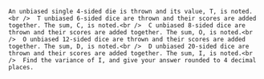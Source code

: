     An unbiased single 4-sided die is thrown and its value, T, is noted.<br />  T unbiased 6-sided dice are thrown and their scores are added together. The sum, C, is noted.<br />  C unbiased 8-sided dice are thrown and their scores are added together. The sum, O, is noted.<br />  O unbiased 12-sided dice are thrown and their scores are added together. The sum, D, is noted.<br />  D unbiased 20-sided dice are thrown and their scores are added together. The sum, I, is noted.<br />  Find the variance of I, and give your answer rounded to 4 decimal places.    